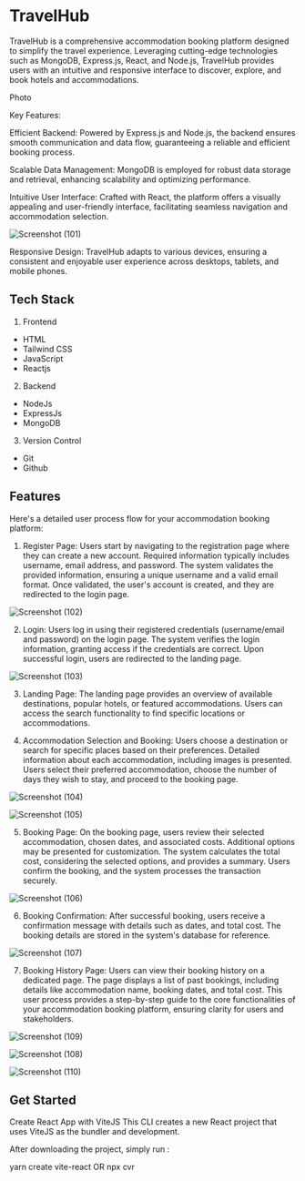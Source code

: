 
# TravelHub 

TravelHub is a comprehensive accommodation booking platform designed to simplify the travel experience. Leveraging cutting-edge technologies such as MongoDB, Express.js, React, and Node.js, TravelHub provides users with an intuitive and responsive interface to discover, explore, and book hotels and accommodations.

Photo 

Key Features:

Efficient Backend: Powered by Express.js and Node.js, the backend ensures smooth communication and data flow, guaranteeing a reliable and efficient booking process.

Scalable Data Management: MongoDB is employed for robust data storage and retrieval, enhancing scalability and optimizing performance.

Intuitive User Interface: Crafted with React, the platform offers a visually appealing and user-friendly interface, facilitating seamless navigation and accommodation selection.


![Screenshot (101)](https://github.com/pranay2508/Air-booking/assets/56022492/dd6d2cf8-d08a-4e69-ac56-2c6bcfe2caa2)


Responsive Design: TravelHub adapts to various devices, ensuring a consistent and enjoyable user experience across desktops, tablets, and mobile phones.
## Tech Stack

1. Frontend
- HTML
- Tailwind CSS
- JavaScript
- Reactjs
2. Backend 
- NodeJs
- ExpressJs
- MongoDB
3. Version Control
- Git
- Github


## Features

Here's a detailed user process flow for your accommodation booking platform:

1. Register Page:
Users start by navigating to the registration page where they can create a new account.
Required information typically includes username, email address, and password.
The system validates the provided information, ensuring a unique username and a valid email format.
Once validated, the user's account is created, and they are redirected to the login page.


![Screenshot (102)](https://github.com/pranay2508/Air-booking/assets/56022492/8559bf5d-9d21-4684-8572-1c986e510264)


2. Login:
Users log in using their registered credentials (username/email and password) on the login page.
The system verifies the login information, granting access if the credentials are correct.
Upon successful login, users are redirected to the landing page.


![Screenshot (103)](https://github.com/pranay2508/Air-booking/assets/56022492/1fde27bd-e7ff-4f6e-8ced-1bc193ed108d)


3. Landing Page:
The landing page provides an overview of available destinations, popular hotels, or featured accommodations.
Users can access the search functionality to find specific locations or accommodations.

4. Accommodation Selection and Booking:
Users choose a destination or search for specific places based on their preferences.
Detailed information about each accommodation, including images is presented.
Users select their preferred accommodation, choose the number of days they wish to stay, and proceed to the booking page.


![Screenshot (104)](https://github.com/pranay2508/Air-booking/assets/56022492/7b803448-c2cb-4ab2-b63c-95f44f7270ac)



![Screenshot (105)](https://github.com/pranay2508/Air-booking/assets/56022492/e9425703-50ff-4ca9-80aa-6bff25cfc366)


5. Booking Page:
On the booking page, users review their selected accommodation, chosen dates, and associated costs.
Additional options may be presented for customization.
The system calculates the total cost, considering the selected options, and provides a summary.
Users confirm the booking, and the system processes the transaction securely.


![Screenshot (106)](https://github.com/pranay2508/Air-booking/assets/56022492/0499b2e0-889f-46a9-8e99-3aedc8ee9c6c)



6. Booking Confirmation:
After successful booking, users receive a confirmation message with details such as dates, and total cost.
The booking details are stored in the system's database for reference.


![Screenshot (107)](https://github.com/pranay2508/Air-booking/assets/56022492/8f4967c2-9e1b-4fb6-aa82-b1e81c621ce0)



7. Booking History Page:
Users can view their booking history on a dedicated page.
The page displays a list of past bookings, including details like accommodation name, booking dates, and total cost.
This user process provides a step-by-step guide to the core functionalities of your accommodation booking platform, ensuring clarity for users and stakeholders.


![Screenshot (109)](https://github.com/pranay2508/Air-booking/assets/56022492/8883091e-6d60-474e-a698-6cea675a7138)



![Screenshot (108)](https://github.com/pranay2508/Air-booking/assets/56022492/b2a46f61-c01b-47ed-aed0-9641daf61830)




![Screenshot (110)](https://github.com/pranay2508/Air-booking/assets/56022492/584dbd7a-3cd8-4258-bf46-44c1535564de)



## Get Started
Create React App with ViteJS
This CLI creates a new React project that uses ViteJS as the bundler and development.

After downloading the project, simply run :

yarn create vite-react OR npx cvr

